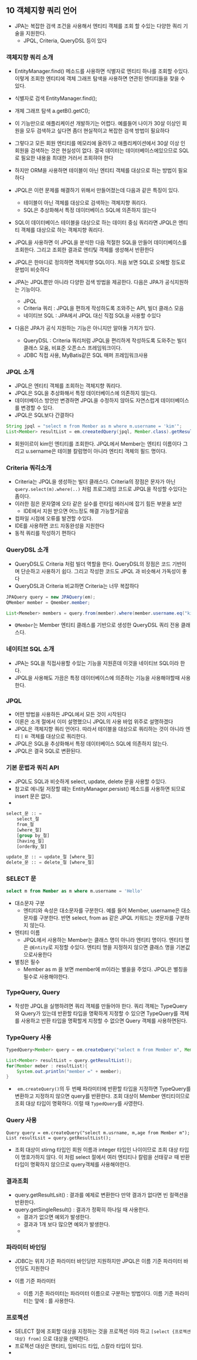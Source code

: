 ## 10 객체지향 쿼리 언어
* JPA는 복잡한 검색 조건을 사용해서 엔티티 객체를 조회 할 수있는 다양한 쿼리 기술을 지원한다.
	- JPQL, Criteria, QueryDSL 등이 있다

### 객체지향 쿼리 소개
* EntityManager.find() 메소드를 사용하면 식별자로 엔티티 하나를 조회할 수있다. 이렇게 조회한 엔티티에 객체 그래프 탐색을 사용하면 연관된 엔티티들을 찾을 수 있다.
* 식별자로 검색 EntityManager.find();
* 개체 그래프 탐색 a.getB().getC();

* 이 기능만으로 애플리케이션 개발하기는 어렵다. 예를들어 나이가 30살 이상인 회원을 모두 검색하고 싶다면 좀더 현실적이고 복잡한 검색 방법이 필요하다
* 그렇다고 모든 회원 엔티티를 메모리에 올려두고 애플리케이션에서 30살 이상 인 회원을 검색하는 것은 현실성이 없다. 결국 데이터는 데이터베이스에있으므로 SQL로 필요한 내용을 최대한 거러서 조회햐야 한다
* 하지만 ORM을 사용하면 테이블이 아닌 엔티티 객체를 대상으로 하는 방법이 필요하다
* JPQL은 이런 문제를 해결하기 위해서 만들어졌는데 다음과 같은 특징이 있다.
	- 테이블이 아닌 객체를 대상으로 검색하는 객체지향 쿼리다.
	- SQL은 추상화해서 특정 데이터베이스 SQL에 의존하지 않는다
* SQL이 데이터베이스 테이블을 대상으로 하는 데이터 중심 쿼리라면 JPQL은 엔티티 객체를 대상으로 하는 객체지향 쿼리다.
* JPQL을 사용하면 이 JPQL을 분석한 다음 적절한 SQL을 만들어 데이터베이스를 조회한다. 그리고 조회한 결과로 엔티팇 객체를 생성해서 반환한다
* JPQL은 한마디로 정의하면 객체지향 SQL이다. 처음 보면 SQL로 오해할 정도로 문법이 비슷하다
* JPA는 JPQL뿐만 아니라 다양한 검색 방법을 제공한다. 다음은 JPA가 공식지원하는 기능이다.
	- JPQL
	- Criteria 쿼리 : JPQL을 편하게 작성하도록 조와주는 API, 빌더 클래스 모음
	- 네이티브 SQL : JPA에서 JPQL 대신 직접 SQL을 사용할 수있다
* 다음은 JPA가 공식 지원하는 기능은 아니지만 알아둘 가치가 있다.
	- QueryDSL : Criteria 쿼리처럼 JPQL을 편리하게 작성하도록 도와주는 빌더 클래스 모움, 비표준 오픈소스 프레임워크이다.
	- JDBC 직접 사용, MyBatis같은 SQL 매퍼 프레임워크사용

### JPQL 소개
* JPQL은 엔티티 객체를 조회하는 객체지향 쿼리다.
* JPQL은 SQL을 추상화해서 특정 데이터베이스에 의존하지 않는다.
* 데이터베이스 방언만 변경하면 JPQL을 수정하지 않아도 자연스럽게 데이터베이스를 변경할 수 있다.
* JPQL은 SQL보다 간결하다

```java
String jpql = "select m from Member as m where m.username = 'kim'";
List<Member> resultList = em.creeatedQuery(jpql, Member.class).getResultList();
```

* 회원이르이 kim인 엔티티를 조회한다. JPQL에서 Member는 엔티티 이름이다 그리고 u.sername은 테이블 칼럼명이 아니라 엔티티 객체의 필드 명이다.

### Criteria 쿼리소개
* Criteria는 JPQL을 생성하는 빌더 클래스다. Criteria의 장점은 문자가 아닌 `query.select(m).where(..)` 처럼 프로그래밍 코드로 JPQL을 작성할 수있다는 좀이다.
* 이러한 점은 문자열에 오타 같은 실수를 런타임 에러시에 잡기 힘든 부분을 보안
	- IDE에서 지원 받으면 어느정도 해결 가능할거같음
* 컴파일 시점에 오류를 발견할 수있다.
* IDE를 사용하면 코드 자동완성을 지원한다
* 동적 쿼리를 작성하기 편하다

### QueryDSL 소개
* QueryDSL도 Criteria 처럼 빌더 역할을 한다. QueryDSL의 장점은 코드 기반이며 단순하고 사용하기 쉽다. 그리고 작성한 코드도 JPQL 과 비슷해서 가독성이 좋다
* QueryDSL과 Criteria 비교하면 Criteria는 너무 복잡하다

```java
JPAQuery query = new JPAQuery(em);
QMember member = Qmember.member;

List<Memeber> members = query.from(member).where(member.username.eq("kim")).list(member);
```
* `QMember`는 Member 엔티티 클래스를 기반으로 생성한 QueryDSL 쿼리 전용 클래스다.

### 네이티브 SQL 소개
* JPA는 SQL을 직접사용할 수있는 기능을 지원흔데 이것을 네이티브 SQL이라 한다.
* JPQL을 사용해도 가끔은 특정 데이터베이스에 의존하는 기능을 사용해야할때 사용한다.

### JPQL
* 어떤 방법을 사용하든 JPQL에서 모든 것이 시작된다
* 이론은 소개 절에서 이미 설명했으니 JPQL의 사용 바업 위주로 설명하겠다
* JPQL은 객체지향 쿼리 언어다. 따라서 테이블을 대상으로 쿼리하는 것이 아니라 엔티ㅣㅌ 객체를 대상으로 쿼리한다.
* JPQL은 SQL을 추상화해서 특정 데이터베이스 SQL에 의존하지 않는다.
* JPQL은 결국 SQL로 변환된다.

### 기본 문법과 쿼리 API
* JPQL도 SQL과 비슷하게 select, update, delete 문을 사용할 수있다.
* 참고로 에니팉 저장할 떄는 EntityManager.persist() 메소드를 사용하면 되므로 insert 문은 없다.
*
```SQL
select_문 :: =
	select_절
	from_절
	[where_절]
	[group by_절]
	[having_절]
	[orderBy_절]

update_문 :: = update_절 [where_절]
delete_문 :: = delete_절 [where_절]
```
### SELECT 문

```sql
select m from Member as m where m.username = 'Hello'
```
* 대소문자 구분
	- 엔티티와 속성은 대소문자를 구분한다. 예를 들어 Member, username은 대소문자를 구분한다. 반면 select, from as 같은 JPQL 키워드는 갯문자를 구분하지 않는다.
* 엔티티 이름
	- JPQL에서 사용하는 Member는 클래스 명이 아니라 엔티티 명이다. 엔티티 명은 `@Entity`로 지정할 수있다. 엔티티 명을 지정하지 않으면 클래스 명을 기본값으로사용한다
* 별칭은 필수
	- Member as m 을 보면 member에 m이라는 별을을 주었다. JPQL은 별칭을 필수로 사용해야한다.

### TypeQuery, Query
* 작성한 JPQL을 실행하려면 쿼리 객체를 만들어야 한다. 쿼리 객체는 TypeQuery와 Query가 있는데 반환할 타입을 명확하게 지정할 수 있으면 TypeQuery를 객체를 사용하고 반환 타입을 명확할게 지정할 수 없으면 Query 객체를 사용하면된다.

### TypeQuery 사용
```java
TypedQuery<Member> query = em.createQuery("select m from Member m", Member.class)

List<Member> resultList = query.getResultList();
for(Member meber : resultList){
	System.out.println("member =" + member);
}
```
* ` em.createQuery()`의 두 번째 파라미터에 반환할 타입을 지정하면 TypeQuery를 변환하고 지정하지 않으면 query를 반환한다. 조회 대상이 Member 엔티티이므로 조회 대상 타입이 명확하다. 이럴 때 `TypedQuery`를 사영한다.


### Query 사용

```jqva
Query query = em.createQuery("select m.usrname, m,age from Member m");
List resultLsit = query.getResultList();
```
* 조회 대상이 stirng 타입인 회원 이름과 integer 타입인 나이이므로 조회 대상 타입이 명호가하지 않다. 이 처럼 select 절에서 여러 엔티티나 칼럼을 선태갛ㄹ 때 반환 타입이 명확하지 않으므로 query객체를 사용해야한다.

### 결과조회
* query.getResultLsit() : 결과를 예제로 변환한다 만약 결과가 없다면 빈 컬랙션을 반환한다.
* query.getSingleResult() : 결과가 정확히 하나일 때 사용한다.
	- 결과가 없으면 예외가 발생한다.
	- 결과과 1개 보다 많으면 예외가 발생한다.
	-
### 파라미터 바인딩

* JDBC는 위치 기준 파라미터 바인딩만 지원하지만 JPQL은 이름 기준 파라미터 바인딩도 지원한다

* 이름 기준 파라미터
	- 이름 기준 파라미터는 파라미터 이름으로 구분하는 방법이다. 이름 기준 파라미터는 앞에 : 를 사용한다.

### 프로젝션
* SELECT 절에 조회할 대상을 지정하는 것을 프로젝션 이라 하고 `[select {프로젝션 대상} from]` 으로 대상을 선택한다.
* 프로젝션 대상은 엔티티, 임비디드 타입, 스칼라 타입이 있다.
* 
